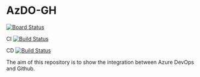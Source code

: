 # AzDO-GH

[![Board Status](https://dev.azure.com/jetiba/164ca987-f3ae-4348-a995-577ce82c4375/181b3659-7253-4db1-adbf-dbcbb6b8bc25/_apis/work/boardbadge/efb7f814-b797-46e8-bd9c-06aabff07979?columnOptions=1)](https://dev.azure.com/jetiba/164ca987-f3ae-4348-a995-577ce82c4375/_boards/board/t/181b3659-7253-4db1-adbf-dbcbb6b8bc25/Backlog%20items/)

CI [![Build Status](https://dev.azure.com/jetiba/AzDo-GH/_apis/build/status%2Fjetiba.AzDO-GH?branchName=main)](https://dev.azure.com/jetiba/AzDo-GH/_build/latest?definitionId=5&branchName=main)

CD [![Build Status](https://dev.azure.com/jetiba/AzDo-GH/_apis/build/status%2FDeploy?branchName=main)](https://dev.azure.com/jetiba/AzDo-GH/_build/latest?definitionId=6&branchName=main)

The aim of this repository is to show the integration between Azure DevOps and Github.
